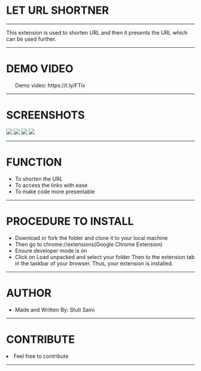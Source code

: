 <h1> LET URL SHORTNER </h1>
<hr/>
<p> This extension is used to shorten URL and then it presents the URL which can be used further. </p>

<hr/>

<h1> DEMO VIDEO </h1>
<ul> Demo video: https://t.ly/FTlx </ul>
<hr/>

<h1> SCREENSHOTS </h1>
<img src="https://t.ly/B3Xs">
<img src="https://t.ly/rKjH">
<img src="https://t.ly/WJ3B">
<img src="https://t.ly/ONP7">
<hr/>

<h1>FUNCTION </h1>
<ul>
  <li>To shorten the URL</li>
  <li>To access the links with ease</li>
  <li>To make code more presentable </li>
 </ul>
 <hr/>
 
<h1>PROCEDURE TO INSTALL</h1>
<ul>
 <li>Download or fork the folder and clone it to your local machine</li>
 <li>Then go to chrome://extensions(Google Chrome Extension) </li>
 <li>Ensure developer mode is on</li>
 <li>Click on Load unpacked and select your folder</li.
 <li> Then to the extension tab in the taskbar of your browser. Thus, your extension is installed. </li>
  </ul>
  <hr/>
  
 <h1> AUTHOR </h1>
 <ul>
  <li>Made and Written By: Stuti Saini</li>
  </ul>
  <hr/>
  
 <h1>CONTRIBUTE</h1>
 <li>Feel free to contribute</li>
  <hr/>
  
   
